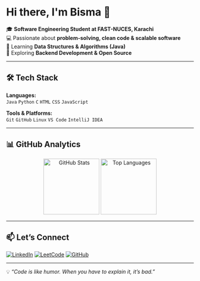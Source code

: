 # Hi there, I'm Bisma 👋  

🎓 **Software Engineering Student at FAST-NUCES, Karachi**  
💻 Passionate about **problem-solving, clean code & scalable software**  
🚀 Learning **Data Structures & Algorithms (Java)**  
🌱 Exploring **Backend Development & Open Source**  

---

## 🛠 Tech Stack  

**Languages:**  
`Java` `Python` `C` `HTML` `CSS` `JavaScript`  

**Tools & Platforms:**  
`Git` `GitHub` `Linux` `VS Code` `IntelliJ IDEA`  

---

## 📊 GitHub Analytics  

<p align="center">
  <img src="https://github-readme-stats.vercel.app/api?username=Bisma-404&show_icons=true&theme=tokyonight" alt="GitHub Stats" height="150"/>
  <img src="https://github-readme-stats.vercel.app/api/top-langs/?username=Bisma-404&layout=compact&theme=tokyonight" alt="Top Languages" height="150"/>
</p>

---

## 📫 Let’s Connect  

[![LinkedIn](https://img.shields.io/badge/LinkedIn-0A66C2?style=for-the-badge&logo=linkedin&logoColor=white)](YOUR_LINKEDIN_URL)
[![LeetCode](https://img.shields.io/badge/LeetCode-FFA116?style=for-the-badge&logo=leetcode&logoColor=white)](YOUR_LEETCODE_URL)
[![GitHub](https://img.shields.io/badge/GitHub-181717?style=for-the-badge&logo=github&logoColor=white)](https://github.com/YOUR_USERNAME)

---

💡 *“Code is like humor. When you have to explain it, it’s bad.”*  
